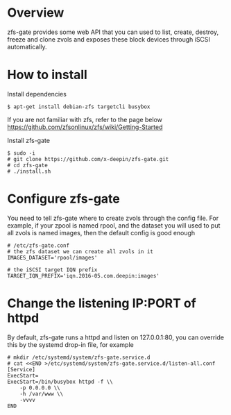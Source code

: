 Overview
====
zfs-gate provides some web API that you can used to list, create,
destroy, freeze and clone zvols and exposes these block devices through
iSCSI automatically.

How to install
====
Install dependencies
```
$ apt-get install debian-zfs targetcli busybox
```

If you are not familiar with zfs, refer to the page below
https://github.com/zfsonlinux/zfs/wiki/Getting-Started

Install zfs-gate
```
$ sudo -i
# git clone https://github.com/x-deepin/zfs-gate.git
# cd zfs-gate
# ./install.sh
```

Configure zfs-gate
====
You need to tell zfs-gate where to create zvols through the config file. For
example, if your zpool is named rpool, and the dataset you will used to put
all zvols is named images, then the default config is good enough
```
# /etc/zfs-gate.conf
# the zfs dataset we can create all zvols in it
IMAGES_DATASET='rpool/images'

# the iSCSI target IQN prefix
TARGET_IQN_PREFIX='iqn.2016-05.com.deepin:images'
```

Change the listening IP:PORT of httpd
====
By default, zfs-gate runs a httpd and listen on 127.0.0.1:80, you can override
this by the systemd drop-in file, for example
```
# mkdir /etc/systemd/system/zfs-gate.service.d
# cat <<END >/etc/systemd/system/zfs-gate.service.d/listen-all.conf
[Service]
ExecStart=
ExecStart=/bin/busybox httpd -f \\
    -p 0.0.0.0 \\
    -h /var/www \\
    -vvvv
END
```
